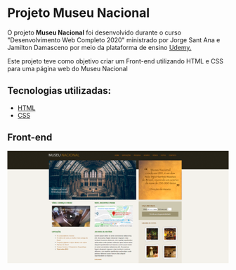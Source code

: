 

<h1>Projeto Museu Nacional</h1>
<p>O projeto <strong>Museu Nacional</strong> foi desenvolvido durante o curso "Desenvolvimento Web Completo 2020" ministrado por  Jorge Sant Ana e Jamilton Damasceno por meio da plataforma de ensino <a href ="https://www.udemy.com/">Udemy.<a></p>
<p>Este projeto teve como objetivo criar um Front-end utilizando HTML e CSS para uma página web do Museu Nacional</p>

## Tecnologias utilizadas:

  - [HTML](https://www.w3schools.com/html/default.asp)
  - [CSS](https://www.w3schools.com/css/)

## Front-end

<img src="img/Captura1.PNG">






